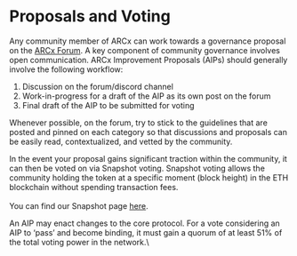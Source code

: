 # Proposals and Voting

Any community member of ARCx can work towards a governance proposal on the [ARCx Forum](https://forum.arcx.money). A key component of community governance involves open communication. ARCx Improvement Proposals (AIPs) should generally involve the following workflow:

1. Discussion on the forum/discord channel
2. Work-in-progress for a draft of the AIP as its own post on the forum
3. Final draft of the AIP to be submitted for voting

Whenever possible, on the forum, try to stick to the guidelines that are posted and pinned on each category so that discussions and proposals can be easily read, contextualized, and vetted by the community.

In the event your proposal gains significant traction within the community, it can then be voted on via Snapshot voting. Snapshot voting allows the community holding the token at a specific moment (block height) in the ETH blockchain without spending transaction fees.\
\
You can find our Snapshot page [here](https://snapshot.org/#/arcx.eth/).&#x20;

An AIP may enact changes to the core protocol. For a vote considering an AIP to ‘pass’ and become binding, it must gain a quorum of at least 51% of the total voting power in the network.\
